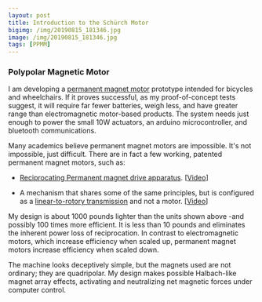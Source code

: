 ```yaml
---
layout: post
title: Introduction to the Schürch Motor
bigimg: /img/20190815_181346.jpg
image: /img/20190815_181346.jpg
tags: [PPMM]
---
```


### Polypolar Magnetic Motor 

I am developing a [permanent magnet motor](/tags#PPMM) prototype intended for bicycles and wheelchairs. If it proves successful, as my proof-of-concept tests suggest, it will require far fewer batteries, weigh less, and have greater range than electromagnetic motor-based products. The system needs just enough to power the small 10W actuators, an arduino microcontroller, and bluetooth communications. 

Many academics believe permanent magnet motors are impossible. It's not impossible, just difficult. There are in fact a few working, patented permanent magnet motors, such as:

- [Reciprocating Permanent magnet drive apparatus](https://patents.google.com/patent/US8487484B1/en). [[Video](https://www.youtube.com/watch?v=ZoxyqxHYKBs)]

- A mechanism that shares some of the same principles, but is configured as a [linear-to-rotory transmission](https://www.magnamotorusa.com/) and not a motor. [[Video](https://www.magnamotorusa.com/video.html)]

My design is about 1000 pounds lighter than the units shown above -and possibly 100 times more efficient. It is less than 10 pounds and eliminates the inherent power loss of reciprocation. In contrast to electromagnetic motors, which increase efficiency when scaled up, permanent magnet motors increase efficiency when scaled down.

The machine looks deceptively simple, but the magnets used are not ordinary; they are quadripolar. My design makes possible Halbach-like magnet array effects, activating and neutralizing net magnetic forces under computer control.
